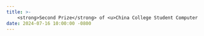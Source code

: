 ```yaml
---
title: >-
    <strong>Second Prize</strong> of <u>China College Student Computer Design Competition</u>, Awarded by Department of Higher Education.
date: 2024-07-16 10:00:00 -0800
---
```

